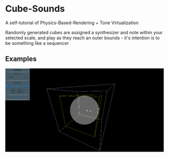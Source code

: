 # Cube-Sounds

A self-tutorial of Physics-Based-Rendering + Tone Virtualization

Randomly generated cubes are assigned a synthesizer and note within your selected scale, and play as they reach an outer bounds - it's intention is to be something like a sequencer

## Examples
![Example Gif](./images/example.gif)
